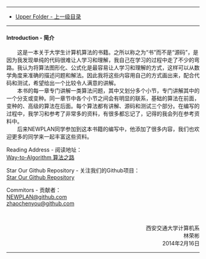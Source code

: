 --------
* [Upper Folder - 上一级目录](../)

--------
#### Introduction - 简介

&emsp;&emsp;这是一本关于大学生计算机算法的书籍。之所以称之为“书”而不是“源码”，是因为我发现单纯的代码很难让人学习和理解，我自己在学习的过程中走了不少的弯路。我认为将算法图形化、公式化是最容易让人学习和理解的方式，这样可以从数学角度来准确的描述问题和解法。因此我将这些内容用自己的方式画出来，配合代码和测试，希望给出一个比较令人满意的讲解。<br>
&emsp;&emsp;本书的每一章专门讲解一类算法问题，其中又划分多个小节，专门讲解其中的一个分支或变种。同一章节中各个小节之间会有明显的联系，基础的算法在前面，变种的、高级的算法在后面。每个算法都有讲解、源码和测试三个部分。在编写的过程中，我学习和参考了非常多的资料，有很多都忘记了，记得的我会列在参考资料中。<br>
&emsp;&emsp;后来NEWPLAN同学参加到这本书籍的编写中，他添加了很多内容，我们也欢迎更多的同学来一起丰富这些资料。<br>

Reading Address - 阅读地址：<br>
<a href="https://zhaochenyou.github.io/Way-to-Algorithm/">Way-to-Algorithm 算法之路</a><br>

Star Our Github Repository - 关注我们的Github项目：<br>
<a href="https://github.com/zhaochenyou/Way-to-Algorithm/">Star Our Github Repository</a><br>

Commitors - 贡献者：<br>
NEWPLAN@github.com<br>
zhaochenyou@github.com<br>

<br>
<p align="right">
西安交通大学计算机系<br>
林荣彬<br>
2014年2月16日<br>
</p>

--------
